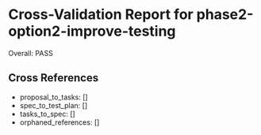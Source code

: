 # Cross-Validation Report for phase2-option2-improve-testing

Overall: PASS


## Cross References

- proposal_to_tasks: []
- spec_to_test_plan: []
- tasks_to_spec: []
- orphaned_references: []
